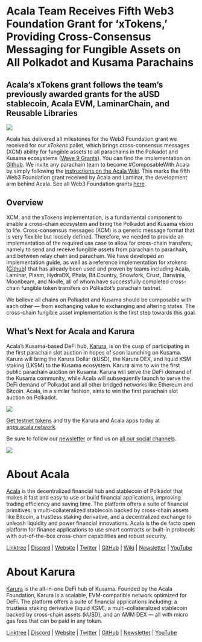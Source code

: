 # Acala Team Receives Fifth Web3 Foundation Grant for ‘xTokens,’ Providing Cross-Consensus Messaging for Fungible Assets on All Polkadot and Kusama Parachains

## Acala‘s xTokens grant follows the team’s previously awarded grants for the aUSD stablecoin, Acala EVM, LaminarChain, and Reusable Libraries

![](https://miro.medium.com/max/4800/1*1RNGH-rpbzPNkHjwrez7-g.png)

Acala has delivered all milestones for the Web3 Foundation grant we received for our _xTokens_ pallet, which brings cross-consensus messages (XCM) ability for fungible assets to all parachains in the Polkadot and Kusama ecosystems ([Wave 9 Grants](https://medium.com/web3foundation/web3-foundation-grants-wave-9-recipients-db8dc8ab7de2)). You can find the implementation on [Github](https://github.com/open-web3-stack/open-runtime-module-library/tree/master/xtokens). We invite any parachain team to become #ComposableWith Acala by simply following the [instructions on the Acala Wiki](https://wiki.acala.network/build/development-guide/composable-chains). This marks the fifth Web3 Foundation grant received by Acala and Laminar, the development arm behind Acala. See all Web3 Foundation grants [here](https://github.com/w3f/General-Grants-Program/blob/master/grants/accepted_grant_applications.md).

## Overview

XCM, and the xTokens implementation, is a fundamental component to enable a cross-chain ecosystem and bring the Polkadot and Kusama vision to life. Cross-consensus messages (XCM) is a generic message format that is very flexible but loosely defined. Therefore, we needed to provide an implementation of the required use case to allow for cross-chain transfers, namely to send and receive fungible assets from parachain to parachain, and between relay chain and parachain. We have developed an implementation guide, as well as a reference implementation for xtokens ([Github](https://github.com/open-web3-stack/open-runtime-module-library/tree/master/xtokens)) that has already been used and proven by teams including Acala, Laminar, Plasm, HydraDX, Phala, Bit.Country, Snowfork, Crust, Darwinia, Moonbeam, and Nodle, all of whom have successfully completed cross-chain fungible token transfers on Polkadot’s parachain testnet.

We believe all chains on Polkadot and Kusama should be composable with each other — from exchanging value to exchanging and altering states. The cross-chain fungible asset implementation is the first step towards this goal.

## What’s Next for Acala and Karura

Acala’s Kusama-based DeFi hub, [Karura](http://karura.network/), is on the cusp of participating in the first parachain slot auction in hopes of soon launching on Kusama. Karura will bring the Karura Dollar (kUSD), the Karura DEX, and liquid KSM staking (LKSM) to the Kusama ecosystem. Karura aims to win the first public parachain auction on Kusama. Karura will serve the DeFi demand of the Kusama community, while Acala will subsequently launch to serve the DeFi demand of Polkadot and all other bridged networks like Ethereum and Bitcoin. Acala, in a similar fashion, aims to win the first parachain slot auction on Polkadot.

![](https://miro.medium.com/max/4432/1\*B8O-auSn\_w1l5IgGSwhZRg.png)

[Get testnet tokens](https://wiki.acala.network/learn/get-started) and try the Karura and Acala apps today at [apps.acala.network](http://apps.acala.network/).

Be sure to follow our [newsletter](https://share.hsforms.com/1X9RxkXk-R62I0VNbATaDXw4h8qc) or find us on [all our social channels](https://linktr.ee/acalanetwork).

![](https://miro.medium.com/max/2402/0\*JOND1TdVdJLDTqJO.png)

# About Acala

[Acala](http://acala.network/) is the decentralized financial hub and stablecoin of Polkadot that makes it fast and easy to use or build financial applications, improving trading efficiency and saving time. The platform offers a suite of financial primitives: a multi-collateralized stablecoin backed by cross-chain assets like Bitcoin, a trustless staking derivative, and a decentralized exchange to unleash liquidity and power financial innovations. Acala is the de facto open platform for finance applications to use smart contracts or built-in protocols with out-of-the-box cross-chain capabilities and robust security.

[Linktree](https://linktr.ee/acalanetwork) | [Discord](https://discord.gg/vdbFVCH) | [Website](https://acala.network/) | [Twitter](https://twitter.com/AcalaNetwork) | [GitHub](https://github.com/AcalaNetwork/Acala) | [Wiki](https://github.com/AcalaNetwork/Acala/wiki) | [Newsletter](https://share.hsforms.com/1X9RxkXk-R62I0VNbATaDXw4h8qc) | [YouTube](http://youtube.com/c/acalanetwork)

# About Karura

[Karura](http://acala.network/karura) is the all-in-one DeFi hub of Kusama. Founded by the Acala Foundation, Karura is a scalable, EVM-compatible network optimized for DeFi. The platform offers a suite of financial applications including: a trustless staking derivative (liquid KSM), a multi-collateralized stablecoin backed by cross-chain assets (kUSD), and an AMM DEX — all with micro gas fees that can be paid in any token.

[Linktree](http://linktr.ee/karuranetwork) | [Discord](https://discord.gg/vdbFVCH) | [Website](http://acala.network/karura) | [Twitter](https://twitter.com/KaruraNetwork) | [GitHub](https://github.com/AcalaNetwork/Acala) | [Newsletter](https://share.hsforms.com/1X9RxkXk-R62I0VNbATaDXw4h8qc) | [YouTube](http://youtube.com/c/acalanetwork)
